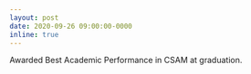 ```yaml
---
layout: post
date: 2020-09-26 09:00:00-0000
inline: true
---
```


Awarded Best Academic Performance in CSAM at graduation.

